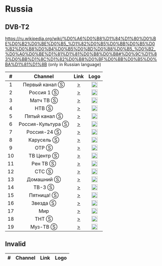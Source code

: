 <h1>Russia</h1>

<h2>DVB-T2</h2>

https://ru.wikipedia.org/wiki/%D0%A6%D0%B8%D1%84%D1%80%D0%BE%D0%B2%D0%BE%D0%B5_%D1%82%D0%B5%D0%BB%D0%B5%D0%B2%D0%B8%D0%B4%D0%B5%D0%BD%D0%B8%D0%B5_%D0%B2_%D0%A0%D0%BE%D1%81%D1%81%D0%B8%D0%B8#%D0%9C%D1%83%D0%BB%D1%8C%D1%82%D0%B8%D0%BF%D0%BB%D0%B5%D0%BA%D1%81%D1%8B (only in Russian language)

| #   | Channel        | Link  | Logo |
|:---:|:--------------:|:-----:|:-----:
| 1   | Первый канал Ⓢ | [>](http://iptv.ktkru.ru:8001/index.m3u8) | <img height="20" src="https://i.imgur.com/1IqCGe9.png"/> |
| 2   | Россия 1 Ⓢ     | [>](http://iptv.ktkru.ru:8002/index.m3u8) | <img height="20" src="https://i.imgur.com/WI6hKez.png"/> |
| 3   | Матч ТВ Ⓢ      | [>](http://iptv.ktkru.ru:8003/index.m3u8) | <img height="20" src="https://i.imgur.com/kFdooR4.png"/> |
| 4   | НТВ Ⓢ          | [>](http://iptv.ktkru.ru:8004/index.m3u8) | <img height="20" src="https://i.imgur.com/DtQX5P2.png"/> |
| 5   | Пятый канал Ⓢ          | [>](http://iptv.ktkru.ru:8005/index.m3u8) | <img height="20" src="https://i.imgur.com/u8Q69D9.png"/> |
| 6   | Россия-Культура Ⓢ          | [>](http://iptv.ktkru.ru:8006/index.m3u8) | <img height="20" src="https://i.imgur.com/S12gaLc.png"/> |
| 7   | Россия-24 Ⓢ    | [>](http://cdnmg.secure.live.rtr-vesti.ru/hls/russia_24/playlist_3.m3u8) | <img height="20" src="https://i.imgur.com/tpqsFzm.png"/> |
| 8   | Карусель Ⓢ    | [>](http://iptv.ktkru.ru:8008/index.m3u8) | <img height="20" src="https://i.imgur.com/4fFMlVq.png"/> |
| 9   | ОТР Ⓢ          | [>](http://iptv.ktkru.ru:8009/index.m3u8) | <img height="20" src="https://i.imgur.com/QyZvT3e.png"/> |
| 10   | ТВ Центр Ⓢ          | [>](http://iptv.ktkru.ru:8010/index.m3u8) | <img height="20" src="https://i.imgur.com/ZP0D6Rd.png"/> |
| 11   | Рен ТВ Ⓢ       | [>](http://ad-hls-rentv.cdnvideo.ru/ren/smil:ren.smil/chunklist_b1024000.m3u8) | <img height="20" src="https://i.imgur.com/18TAzYV.png"/> |
| 12   | СТС Ⓢ          | [>](http://iptv.ktkru.ru:8013/index.m3u8) | <img height="20" src="https://i.imgur.com/y9bpqUD.png"/> |
| 13   | Домашний Ⓢ          | [>](http://iptv.ktkru.ru:8014/index.m3u8) | <img height="20" src="https://i.imgur.com/e8wlMIt.png"/> |
| 14   | ТВ-3 Ⓢ          | [>](http://iptv.ktkru.ru:8015/index.m3u8) | <img height="20" src="https://i.imgur.com/kjaxZms.png"/> |
| 15   | Пятница! Ⓢ          | [>](http://iptv.ktkru.ru:8016/index.m3u8) | <img height="20" src="https://i.imgur.com/rS11zVB.png"/> |
| 16   | Звезда Ⓢ          | [>](http://iptv.ktkru.ru:8017/index.m3u8) | <img height="20" src="https://i.imgur.com/c0L0ncA.png"/> |
| 17   | Мир            | [>](http://hls.mirtv.cdnvideo.ru/mirtv-parampublish/mirtv_2500/playlist.m3u8) | <img height="20" src="https://i.imgur.com/L2slsbG.png"/> |
| 18   | ТНТ Ⓢ          | [>](http://iptv.ktkru.ru:8019/index.m3u8) | <img height="20" src="https://i.imgur.com/1WqIPOB.png"/> |
| 19   | Муз-ТВ Ⓢ          | [>](http://iptv.ktkru.ru:8020/index.m3u8) | <img height="20" src="https://i.imgur.com/Ml3qqOF.png"/> |

<h2>Invalid</h2>

| #   | Channel        | Link  | Logo |
|:---:|:--------------:|:-----:|:-----:
